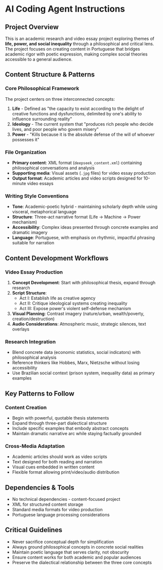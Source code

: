 # AI Coding Agent Instructions

## Project Overview
This is an academic research and video essay project exploring themes of **life, power, and social inequality** through a philosophical and critical lens. The project focuses on creating content in Portuguese that bridges academic rigor with poetic expression, making complex social theories accessible to a general audience.

## Content Structure & Patterns

### Core Philosophical Framework
The project centers on three interconnected concepts:
1. **Life** - Defined as "the capacity to exist according to the delight of creative functions and dysfunctions, delimited by one's ability to influence surrounding reality"
2. **Ideology** - The current system that "produces rich people who decide lives, and poor people who govern misery" 
3. **Power** - "Kills because it is the absolute defense of the will of whoever possesses it"

### File Organization
- **Primary content**: XML format (`deepseek_content.xml`) containing philosophical conversations and analysis
- **Supporting media**: Visual assets (`.jpg` files) for video essay production
- **Output format**: Academic articles and video scripts designed for 10-minute video essays

### Writing Style Conventions
- **Tone**: Academic-poetic hybrid - maintaining scholarly depth while using visceral, metaphorical language
- **Structure**: Three-act narrative format (Life → Machine → Power mechanism)
- **Accessibility**: Complex ideas presented through concrete examples and dramatic imagery
- **Language**: Portuguese, with emphasis on rhythmic, impactful phrasing suitable for narration

## Content Development Workflows

### Video Essay Production
1. **Concept Development**: Start with philosophical thesis, expand through research
2. **Script Structure**: 
   - Act I: Establish life as creative agency
   - Act II: Critique ideological systems creating inequality  
   - Act III: Expose power's violent self-defense mechanism
3. **Visual Planning**: Contrast imagery (nature/urban, wealth/poverty, creation/destruction)
4. **Audio Considerations**: Atmospheric music, strategic silences, text overlays

### Research Integration
- Blend concrete data (economic statistics, social indicators) with philosophical analysis
- Reference thinkers like Hobbes, Marx, Nietzsche without losing accessibility
- Use Brazilian social context (prison system, inequality data) as primary examples

## Key Patterns to Follow

### Content Creation
- Begin with powerful, quotable thesis statements
- Expand through three-part dialectical structure
- Include specific examples that embody abstract concepts
- Maintain dramatic narrative arc while staying factually grounded

### Cross-Media Adaptation
- Academic articles should work as video scripts
- Text designed for both reading and narration
- Visual cues embedded in written content
- Flexible format allowing print/video/audio distribution

## Dependencies & Tools
- No technical dependencies - content-focused project
- XML for structured content storage
- Standard media formats for video production
- Portuguese language processing considerations

## Critical Guidelines
- Never sacrifice conceptual depth for simplification
- Always ground philosophical concepts in concrete social realities
- Maintain poetic language that serves clarity, not obscurity
- Ensure content works for both academic and popular audiences
- Preserve the dialectical relationship between the three core concepts